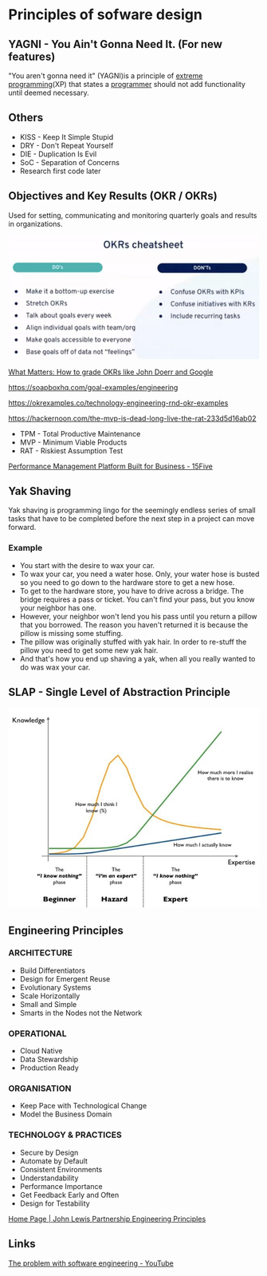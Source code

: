 # Principles of sofware design

## YAGNI - You Ain't Gonna Need It. (For new features)

"You aren't gonna need it" (YAGNI)is a principle of [extreme programming](https://en.wikipedia.org/wiki/Extreme_programming)(XP) that states a [programmer](https://en.wikipedia.org/wiki/Programmer) should not add functionality until deemed necessary.

## Others

- KISS - Keep It Simple Stupid
- DRY - Don't Repeat Yourself
- DIE - Duplication Is Evil
- SoC - Separation of Concerns
- Research first code later

## Objectives and Key Results (OKR / OKRs)

Used for setting, communicating and monitoring quarterly goals and results in organizations.

![image](../../media/Software-Coding-Development-Engineering-image1.jpg)

[What Matters: How to grade OKRs like John Doerr and Google](https://www.whatmatters.com/faqs/how-to-grade-okrs)

https://soapboxhq.com/goal-examples/engineering

https://okrexamples.co/technology-engineering-rnd-okr-examples

https://hackernoon.com/the-mvp-is-dead-long-live-the-rat-233d5d16ab02

- TPM - Total Productive Maintenance
- MVP - Minimum Viable Products
- RAT - Riskiest Assumption Test

[Performance Management Platform Built for Business - 15Five](https://www.15five.com/)

## Yak Shaving

Yak shaving is programming lingo for the seemingly endless series of small tasks that have to be completed before the next step in a project can move forward.

### Example

- You start with the desire to wax your car.
- To wax your car, you need a water hose. Only, your water hose is busted so you need to go down to the hardware store to get a new hose.
- To get to the hardware store, you have to drive across a bridge. The bridge requires a pass or ticket. You can't find your pass, but you know your neighbor has one.
- However, your neighbor won't lend you his pass until you return a pillow that you borrowed. The reason you haven't returned it is because the pillow is missing some stuffing.
- The pillow was originally stuffed with yak hair. In order to re-stuff the pillow you need to get some new yak hair.
- And that's how you end up shaving a yak, when all you really wanted to do was wax your car.

## SLAP - Single Level of Abstraction Principle

![image](../../media/Software-Coding-Development-Engineering-image2.jpg)

## Engineering Principles

### ARCHITECTURE

- Build Differentiators
- Design for Emergent Reuse
- Evolutionary Systems
- Scale Horizontally
- Small and Simple
- Smarts in the Nodes not the Network

### OPERATIONAL

- Cloud Native
- Data Stewardship
- Production Ready

### ORGANISATION

- Keep Pace with Technological Change
- Model the Business Domain

### TECHNOLOGY & PRACTICES

- Secure by Design
- Automate by Default
- Consistent Environments
- Understandability
- Performance Importance
- Get Feedback Early and Often
- Design for Testability

[Home Page | John Lewis Partnership Engineering Principles](https://engineering-principles.jlp.engineering/)

## Links

[The problem with software engineering - YouTube](https://www.youtube.com/watch?v=M-ThkvdcYmo&ab_channel=HusseinNasser)
